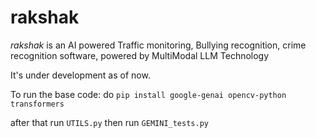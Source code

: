 # rakshak
*rakshak* is an AI powered Traffic monitoring, Bullying recognition, crime recognition software, powered by MultiModal LLM Technology

It's under development as of now.

To run the base code:
do `pip install google-genai opencv-python transformers`

after that run `UTILS.py`
then run `GEMINI_tests.py`
